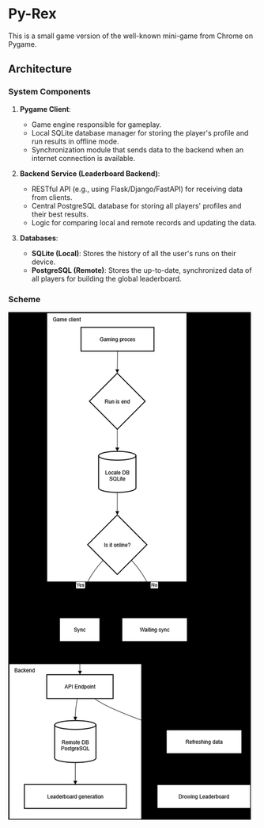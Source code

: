# Py-Rex
This is a small game version of the well-known mini-game from Chrome on Pygame.

## Architecture

### System Components

1.  **Pygame Client**:
    *   Game engine responsible for gameplay.
    *   Local SQLite database manager for storing the player's profile and run results in offline mode.
    *   Synchronization module that sends data to the backend when an internet connection is available.

2.  **Backend Service (Leaderboard Backend)**:
    *   RESTful API (e.g., using Flask/Django/FastAPI) for receiving data from clients.
    *   Central PostgreSQL database for storing all players' profiles and their best results.
    *   Logic for comparing local and remote records and updating the data.

3.  **Databases**:
    *   **SQLite (Local)**: Stores the history of all the user's runs on their device.
    *   **PostgreSQL (Remote)**: Stores the up-to-date, synchronized data of all players for building the global leaderboard.

### Scheme 

![img.png](img.png)
